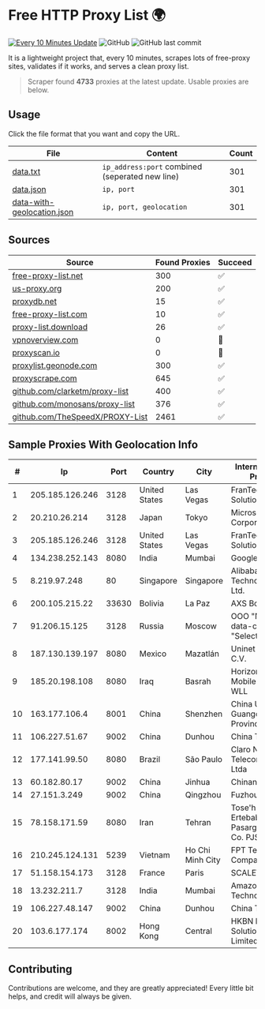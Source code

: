 
# Free HTTP Proxy List 🌍

[![Every 10 Minutes Update](https://github.com/mertguvencli/http-proxy-list/actions/workflows/main.yml/badge.svg?branch=main)](https://github.com/mertguvencli/http-proxy-list/actions/workflows/main.yml)
![GitHub](https://img.shields.io/github/license/mertguvencli/http-proxy-list)
![GitHub last commit](https://img.shields.io/github/last-commit/mertguvencli/http-proxy-list)

It is a lightweight project that, every 10 minutes, scrapes lots of free-proxy sites, validates if it works, and serves a clean proxy list.


> Scraper found **4733** proxies at the latest update. Usable proxies are below.

## Usage

Click the file format that you want and copy the URL.


|File|Content|Count|
|----|-------|-----|
|[data.txt](https://raw.githubusercontent.com/mertguvencli/http-proxy-list/main/proxy-list/data.txt)|`ip_address:port` combined (seperated new line)|301|
|[data.json](https://raw.githubusercontent.com/mertguvencli/http-proxy-list/main/proxy-list/data.json)|`ip, port`|301|
|[data-with-geolocation.json](https://raw.githubusercontent.com/mertguvencli/http-proxy-list/main/proxy-list/data-with-geolocation.json)|`ip, port, geolocation`|301|

## Sources

|Source|Found Proxies|Succeed|
|------|-------------|-------|
|[free-proxy-list.net](https://free-proxy-list.net)|300|✅|
|[us-proxy.org](https://www.us-proxy.org)|200|✅|
|[proxydb.net](http://proxydb.net)|15|✅|
|[free-proxy-list.com](https://free-proxy-list.com/?page=&port=&type%5B%5D=http&type%5B%5D=https&up_time=0&search=Search)|10|✅|
|[proxy-list.download](https://www.proxy-list.download/HTTP)|26|✅|
|[vpnoverview.com](https://vpnoverview.com/privacy/anonymous-browsing/free-proxy-servers)|0|🚫|
|[proxyscan.io](https://www.proxyscan.io)|0|🚫|
|[proxylist.geonode.com](https://proxylist.geonode.com/api/proxy-list?limit=300&page=1&sort_by=lastChecked&sort_type=desc&protocols=http,https)|300|✅|
|[proxyscrape.com](https://api.proxyscrape.com/v2/?request=displayproxies&protocol=http&timeout=10000&country=all&ssl=all&anonymity=all)|645|✅|
|[github.com/clarketm/proxy-list](https://raw.githubusercontent.com/clarketm/proxy-list/master/proxy-list-raw.txt)|400|✅|
|[github.com/monosans/proxy-list](https://raw.githubusercontent.com/monosans/proxy-list/main/proxies/http.txt)|376|✅|
|[github.com/TheSpeedX/PROXY-List](https://raw.githubusercontent.com/TheSpeedX/PROXY-List/master/http.txt)|2461|✅|


## Sample Proxies With Geolocation Info

|#|Ip|Port|Country|City|Internet Service Provider|
|-|--|----|-------|----|-------------------------|
|1|205.185.126.246|3128|United States|Las Vegas|FranTech Solutions|
|2|20.210.26.214|3128|Japan|Tokyo|Microsoft Corporation|
|3|205.185.126.246|3128|United States|Las Vegas|FranTech Solutions|
|4|134.238.252.143|8080|India|Mumbai|Google LLC|
|5|8.219.97.248|80|Singapore|Singapore|Alibaba (US) Technology Co., Ltd.|
|6|200.105.215.22|33630|Bolivia|La Paz|AXS Bolivia S. A.|
|7|91.206.15.125|3128|Russia|Moscow|OOO "Network of data-centers "Selectel"|
|8|187.130.139.197|8080|Mexico|Mazatlán|Uninet S.A. de C.V.|
|9|185.20.198.108|8080|Iraq|Basrah|Horizon Scope Mobile Telecom WLL|
|10|163.177.106.4|8001|China|Shenzhen|China Unicom Guangdong Province Network|
|11|106.227.51.67|9002|China|Dunhou|China Telecom|
|12|177.141.99.50|8080|Brazil|São Paulo|Claro NXT Telecomunicacoes Ltda|
|13|60.182.80.17|9002|China|Jinhua|Chinanet|
|14|27.151.3.249|9002|China|Qingzhou|Fuzhou|
|15|78.158.171.59|8080|Iran|Tehran|Tose'h Fanavari Ertebabat Pasargad Arian Co. PJS|
|16|210.245.124.131|5239|Vietnam|Ho Chi Minh City|FPT Telecom Company|
|17|51.158.154.173|3128|France|Paris|SCALEWAY|
|18|13.232.211.7|3128|India|Mumbai|Amazon Technologies Inc.|
|19|106.227.48.147|9002|China|Dunhou|China Telecom|
|20|103.6.177.174|8002|Hong Kong|Central|HKBN Enterprise Solutions HK Limited|



## Contributing

Contributions are welcome, and they are greatly appreciated! Every
little bit helps, and credit will always be given.

